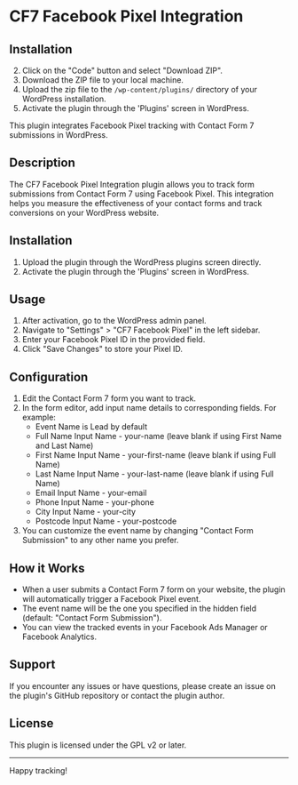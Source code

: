 # CF7 Facebook Pixel Integration

## Installation

2. Click on the "Code" button and select "Download ZIP".
3. Download the ZIP file to your local machine.
4. Upload the zip file to the `/wp-content/plugins/` directory of your WordPress installation.
5. Activate the plugin through the 'Plugins' screen in WordPress.

This plugin integrates Facebook Pixel tracking with Contact Form 7 submissions in WordPress.

## Description

The CF7 Facebook Pixel Integration plugin allows you to track form submissions from Contact Form 7 using Facebook Pixel. This integration helps you measure the effectiveness of your contact forms and track conversions on your WordPress website.

## Installation

1. Upload the plugin through the WordPress plugins screen directly.
2. Activate the plugin through the 'Plugins' screen in WordPress.

## Usage

1. After activation, go to the WordPress admin panel.
2. Navigate to "Settings" > "CF7 Facebook Pixel" in the left sidebar.
3. Enter your Facebook Pixel ID in the provided field.
4. Click "Save Changes" to store your Pixel ID.

## Configuration

1. Edit the Contact Form 7 form you want to track.
2. In the form editor, add input name details to corresponding fields. For example:
   - Event Name is Lead by default
   - Full Name Input Name - your-name (leave blank if using First Name and Last Name)
   - First Name Input Name - your-first-name (leave blank if using Full Name)
   - Last Name Input Name - your-last-name (leave blank if using Full Name)
   - Email Input Name - your-email
   - Phone Input Name - your-phone
   - City Input Name - your-city
   - Postcode Input Name - your-postcode
3. You can customize the event name by changing "Contact Form Submission" to any other name you prefer.

## How it Works

- When a user submits a Contact Form 7 form on your website, the plugin will automatically trigger a Facebook Pixel event.
- The event name will be the one you specified in the hidden field (default: "Contact Form Submission").
- You can view the tracked events in your Facebook Ads Manager or Facebook Analytics.

## Support

If you encounter any issues or have questions, please create an issue on the plugin's GitHub repository or contact the plugin author.

## License

This plugin is licensed under the GPL v2 or later.

---

Happy tracking!
